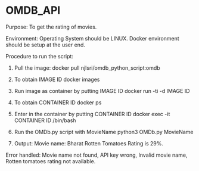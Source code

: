 # OMDB_API
Purpose:  To get the rating of movies.

Environment: Operating System should be LINUX. Docker environment should be setup at the user end.

Procedure to run the script:

1. Pull the image:
   docker pull  njlsri/omdb_python_script:omdb 

2. To obtain IMAGE ID
   docker images

3. Run image as container by putting IMAGE ID
   docker run -ti -d IMAGE ID

4. To obtain CONTAINER ID
   docker ps

5. Enter in the container by putting CONTAINER ID
   docker exec -it CONTAINER ID /bin/bash

6. Run the OMDb.py script with MovieName
   python3 OMDb.py MovieName
   
7. Output:
   Movie name: Bharat
   Rotten Tomatoes Rating is 29%.

Error handled: Movie name not found, API key wrong, Invalid movie name, Rotten tomatoes rating not available.
